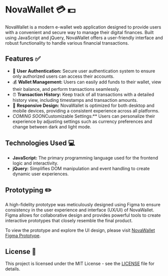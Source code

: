 # NovaWallet 💳 💵

NovaWallet is a modern e-wallet web application designed to provide users with a convenient and secure way to manage their digital finances. Built using JavaScript and jQuery, NovaWallet offers a user-friendly interface and robust functionality to handle various financial transactions.

## Features ✅

- 💁 **User Authentication:** Secure user authentication system to ensure only authorized users can access their accounts.
- 💰 **Wallet Management:** Users can easily add funds to their wallet, view their balance, and perform transactions seamlessly.
- ⏰ **Transaction History:** Keep track of all transactions with a detailed history view, including timestamps and transaction amounts.
- 📱 **Responsive Design:** NovaWallet is optimized for both desktop and mobile devices, providing a consistent experience across all platforms.
- *COMING SOON*Customizable Settings:** Users can personalize their experience by adjusting settings such as currency preferences and change between dark and light mode.

## Technologies Used 💻

- **JavaScript:** The primary programming language used for the frontend logic and interactivity.
- **jQuery:** Simplifies DOM manipulation and event handling to create dynamic user experiences.

## Prototyping ✏️

A high-fidelity prototype was meticulously designed using Figma to ensure consistency in the user experience and interface (UX/UI) of NovaWallet. Figma allows for collaborative design and provides powerful tools to create interactive prototypes that closely resemble the final product.

To view the prototype and explore the UI design, please visit [NovaWallet Figma Prototype](https://www.figma.com/proto/tadmT2lZ1ZovKyQEsjIfMm/Bootcamp-JAVA?type=design&node-id=2-2&t=LGSfHm0webU6YsBH-1&scaling=scale-down&page-id=0%3A1&starting-point-node-id=2%3A2&mode=design).

## License 📃

This project is licensed under the MIT License - see the [LICENSE](LICENSE) file for details.
